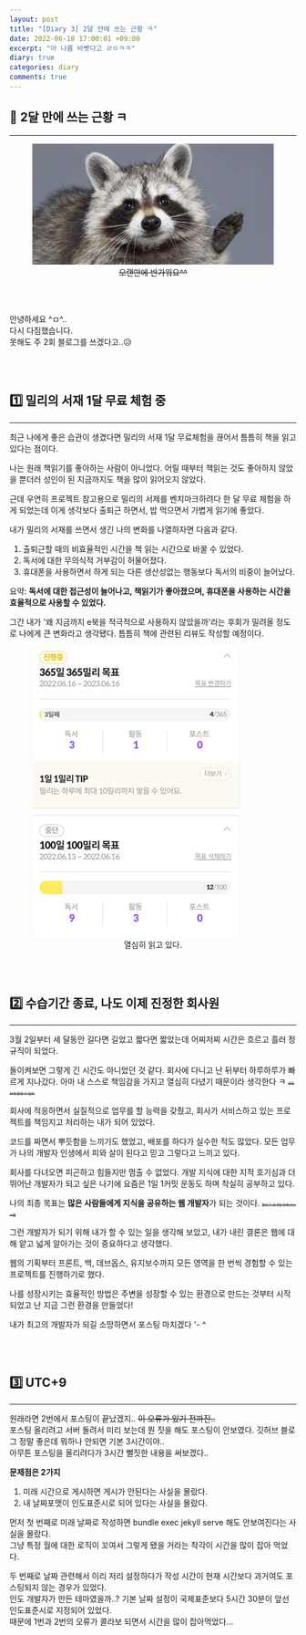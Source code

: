 ```yaml
---
layout: post
title: "[Diary 3] 2달 만에 쓰는 근황 ㅋ"
date: 2022-06-18 17:00:01 +09:00
excerpt: "아 나름 바빳다고 ㄹㅇㅋㅋ"
diary: true
categories: diary
comments: true
---
```

## 📌 2달 만에 쓰는 근황 ㅋ
---------------------------

<figure>
    <a href="/assets/img/diary/2022-06-18/hi.jpg"><img src="/assets/img/diary/2022-06-18/hi.jpg"></a>    
    <figcaption style="text-align:center"><del>오랜만에 반가워요^^</del></figcaption>
</figure>

<br>
<br>

안녕하세요 ^ㅁ^..  
다시 다짐했습니다.  
못해도 주 2회 블로그를 쓰겠다고..😥

<br>
<br>

## 1️⃣ 밀리의 서재 1달 무료 체험 중
----------------
최근 나에게 좋은 습관이 생겼다면 밀리의 서재 1달 무료체험을 끊어서 틈틈히 책을 읽고 있다는 점이다.

나는 원래 책읽기를 좋아하는 사람이 아니었다. 어릴 때부터 책읽는 것도 좋아하지 않았을 뿐더러 성인이 된 지금까지도 책을 많이 읽어오지 않았다.

근데 우연히 프로젝트 참고용으로 밀리의 서제를 벤치마크하려다 한 달 무료 체험을 하게 되었는데 이게 생각보다 출퇴근 하면서, 밥 먹으면서 가볍게 읽기에 좋았다.

내가 밀리의 서재를 쓰면서 생긴 나의 변화를 나열하자면 다음과 같다.
1. 출퇴근할 때의 비효율적인 시간을 책 읽는 시간으로 바꿀 수 있었다.
2. 독서에 대한 무의식적 거부감이 허물어졌다.
3. 휴대폰을 사용하면서 하게 되는 다른 생산성없는 행동보다 독서의 비중이 늘어났다.

요약: **독서에 대한 접근성이 늘어나고, 책읽기가 좋아졌으며, 휴대폰을 사용하는 시간을 효율적으로 사용할 수 있었다.**

그간 내가 '왜 지금까지 e북을 적극적으로 사용하지 않았을까'라는 후회가 밀려올 정도로 나에게 큰 변화라고 생각됐다. 틈틈히 책에 관련된 리뷰도 작성할 예정이다.

<figure>
    <a href="/assets/img/diary/2022-06-18/milli.png"><img src="/assets/img/diary/2022-06-18/milli.png"></a>    
    <figcaption style="text-align:center">열심히 읽고 있다.</figcaption>
</figure>

<br>
<br>

## 2️⃣ 수습기간 종료, 나도 이제 진정한 회사원
-----------------------
3월 2일부터 세 달동안 길다면 길었고 짧다면 짧았는데 어찌저찌 시간은 흐르고 흘러 정규직이 되었다.

돌이켜보면 그렇게 긴 시간도 아니었던 것 같다. 회사에 다니고 난 뒤부터 하루하루가 빠르게 지나갔다. 아마 내 스스로 책임감을 가지고 열심히 다녔기 때문이라 생각한다 ㅋ <del style="font-size: 6px">당당하게 말할 수 있어</del>

회사에 적응하면서 실질적으로 업무를 할 능력을 갖췄고, 회사가 서비스하고 있는 프로젝트를 책임지고 처리하는 내가 되어 있었다.

코드를 짜면서 뿌듯함을 느끼기도 했었고, 배포를 하다가 실수한 적도 많았다. 모든 업무가 나의 개발자 인생에서 피와 살이 된다고 믿고 그렇다고 느끼고 있다.

회사를 다녀오면 피곤하고 힘들지만 멈출 수 없었다. 개발 지식에 대한 지적 호기심과 더 뛰어난 개발자가 되고 싶은 나기에 요즘은 1일 1커밋 운동도 하며 착실히 공부하고 있다.

나의 최종 목표는 **많은 사람들에게 지식을 공유하는 웹 개발자**가 되는 것이다. <del style="font-size: 6px">블로그 글 2달 만에 쓰는 사람</del>

그런 개발자가 되기 위해 내가 할 수 있는 일을 생각해 보았고, 내가 내린 결론은 웹에 대해 얕고 넓게 알아가는 것이 중요하다고 생각했다.

웹의 기획부터 프론트, 백, 데브옵스, 유지보수까지 모든 영역을 한 번씩 경험할 수 있는 프로젝트를 진행하기로 했다.

나를 성장시키는 효율적인 방법은 주변을 성장할 수 있는 환경으로 만드는 것부터 시작되었고 난 지금 그런 환경을 만들었다!

내가 최고의 개발자가 되길 소망하면서 포스팅 마치겠다 '- ^






<br>
<br>


## 3️⃣ UTC+9
---
원래라면 2번에서 포스팅이 끝났겠지..  <del>이 오류가 있기 전까진..</del>  
포스팅 올리려고 서버 돌려서 미리 보는데 뭔 짓을 해도 포스팅이 안보였다.
깃허브 블로그 정말 좋은데 뭐하나 안되면 기본 3시간이야..  
아무튼 포스팅을 올리려다가 3시간 뻘짓한 내용을 써보겠다..

**문제점은 2가지**
1. 미래 시간으로 게시하면 게시가 안된다는 사실을 몰랐다.
2. 내 날짜포맷이 인도표준시로 되어 있다는 사실을 몰랐다.

먼저 첫 번째로 미래 날짜로 작성하면 bundle exec jekyll serve 해도 안보여진다는 사실을 몰랐다.  
그냥 특정 월에 대한 로직이 꼬여서 그렇게 됐을 거라는 착각이 시간을 많이 잡아 먹었다.  

두 번째로 날짜 관련해서 이리 저리 설정하다가 작성 시간이 현재 시간보다 과거여도 포스팅되지 않는 경우가 있었다.  
인도 개발자가 만든 테마였을까..? 기본 날짜 설정이 국제표준보다 5시간 30분이 앞선 인도표준시로 지정되어 있었다.  
때문에 1번과 2번의 오류가 콜라보 되면서 시간을 많이 잡아먹었다...



[jekyll-docs]: https://jekyllrb.com/docs/home
[jekyll-gh]:   https://github.com/jekyll/jekyll
[jekyll-talk]: https://talk.jekyllrb.com/
